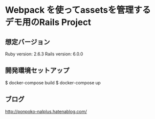 # Webpack を使ってassetsを管理するデモ用のRails Project

## 想定バージョン
Ruby version: 2.6.3 
Rails version: 6.0.0

## 開発環境セットアップ
$ docker-compose build
$ docker-compose up

## ブログ
http://ponpoko-nalplus.hatenablog.com/